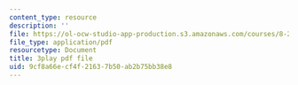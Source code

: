 ```yaml
---
content_type: resource
description: ''
file: https://ol-ocw-studio-app-production.s3.amazonaws.com/courses/8-286-the-early-universe-fall-2013/9cf8a66ecf4f21637b50ab2b75bb38e8_-yIKKST-_Mw.pdf
file_type: application/pdf
resourcetype: Document
title: 3play pdf file
uid: 9cf8a66e-cf4f-2163-7b50-ab2b75bb38e8
---
```

